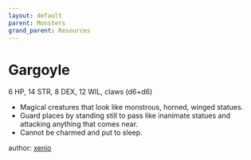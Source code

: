 ```yaml
---
layout: default
parent: Monsters
grand_parent: Resources
---
```

# Gargoyle
6 HP, 14 STR, 8 DEX, 12 WIL, claws (d6+d6)  
- Magical creatures that look like monstrous, horned, winged statues.  
- Guard places by standing still to pass like inanimate statues and attacking anything that comes near.  
- Cannot be charmed and put to sleep.  

author: [xenio](https://xenioinabottle.blogspot.com)
